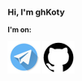 ### Hi, I'm ghKoty
  __I'm on:__
  
  [![Telegram](Telegram-icon.png "Telegram")](https://t.me/ghKoty)
  [![GitHub](GitHub-icon.png "You are now on my GitHub! But ok")](https://github.com/ghKoty)
  
  
